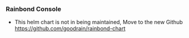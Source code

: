 ### Rainbond Console

* This helm chart is not in being maintained, Move to the new Github https://github.com/goodrain/rainbond-chart